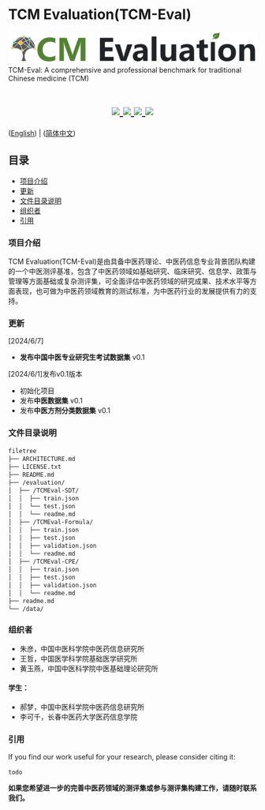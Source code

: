 # TCM Evaluation(TCM-Eval)
<a href="https://github.com/zhuyan166/TCMEval">
  <img src="figs/TCM_bench_logo.png" alt="Logo">
</a>
TCM-Eval: A comprehensive and professional benchmark for traditional Chinese medicine (TCM)
<h1 align="center">
  <a href="">
    <img src="https://img.shields.io/badge/releases-v0.1-red" />
  </a>
  <a href="">
    <img src="https://img.shields.io/badge/docs-v1.0-yellow" />
  </a>
  <a href="">
    <img src="https://img.shields.io/badge/TCM-Benchmark-blue" />
  </a>
  <a href="">
    <img src="https://img.shields.io/badge/LICENSE-Apache%202.0-brightgreen" />
  </a>
</h1>

([English](readme.md)) | ([简体中文](readme_zh.md))

## 目录
- [项目介绍](#项目介绍)
- [更新](#更新)
- [文件目录说明](#文件目录说明)
- [组织者](#组织者)
- [引用](#引用)

### 项目介绍
TCM Evaluation(TCM-Eval)是由具备中医药理论、中医药信息专业背景团队构建的一个中医测评基准，包含了中医药领域如基础研究、临床研究、信息学、政策与管理等方面基础或复杂测评集，可全面评估中医药领域的研究成果、技术水平等方面表现，也可做为中医药领域教育的测试标准，为中医药行业的发展提供有力的支持。

### 更新
[2024/6/7]
- **发布中国中医专业研究生考试数据集** v0.1

[2024/6/1]发布v0.1版本
- 初始化项目
- 发布**中医数据集** v0.1
- 发布**中医方剂分类数据集** v0.1

### 文件目录说明
```
filetree 
├── ARCHITECTURE.md
├── LICENSE.txt
├── README.md
├── /evaluation/
│  ├── /TCMEval-SDT/
│  │  ├── train.json
│  │  └── test.json
│  │  └── readme.md
│  ├── /TCMEval-Formula/
│  │  ├── train.json
│  │  ├── test.json
│  │  ├── validation.json
│  │  └── readme.md
│  ├── /TCMEval-CPE/
│  │  ├── train.json
│  │  ├── test.json
│  │  ├── validation.json
│  │  └── readme.md
├── readme.md
└── /data/

```

### 组织者
- 朱彦，中国中医科学院中医药信息研究所
- 王哲，中国医学科学院基础医学研究所
- 黄玉燕，中国中医科学院中医基础理论研究所

#### 学生：
- 郝梦，中国中医科学院中医药信息研究所
- 李可千，长春中医药大学医药信息学院

### 引用
If you find our work useful for your research, please consider citing it:
```
todo
```

**如果您希望进一步的完善中医药领域的测评集或参与测评集构建工作，请随时联系我们。**

